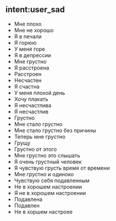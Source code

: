 ## intent:user_sad
- Мне плохо
- Мне не хорошо
- Я в печали
- Я горюю
- У меня горе
- Я в депрессии
- Мне грустно
- Я расстроена
- Расстроен
- Несчастен
- Я счастна
- У меня плохой день
- Хочу плакать
- Я несчастлива
- Я несчастлив
- Грустно
- Мне стало грустно
- Мне стало грустно без причины
- Теперь мне грустно
- Грущу
- Грустно от этого
- Мне грустно это слышать
- Я очень грустный человек
- Я чувствую грусть время от времени
- Мне грустно и одиноко
- Чувствую себя подавленным
- Не в хорошем настроении
- Я не в хорошем настроении
- Подавлена
- Подавлен
- Не в хоршем настроее